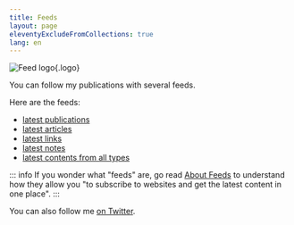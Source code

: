 ```yaml
---
title: Feeds
layout: page
eleventyExcludeFromCollections: true
lang: en
---
```


![Feed logo](/assets/logos/feed.png){.logo}

You can follow my publications with several feeds.

Here are the feeds:

- [latest publications](/feeds/publications.xml)
- [latest articles](/feeds/articles.xml)
- [latest links](/feeds/links.xml)
- [latest notes](/feeds/notes.xml)
- [latest contents from all types](/feeds/all.xml)

::: info
If you wonder what "feeds" are, go read [About Feeds](https://aboutfeeds.com/) to understand how they allow you "to subscribe to websites and get the latest content in one place".
:::

You can also follow me  [on Twitter](https://twitter.com/{{websiteid.twitter}}).
